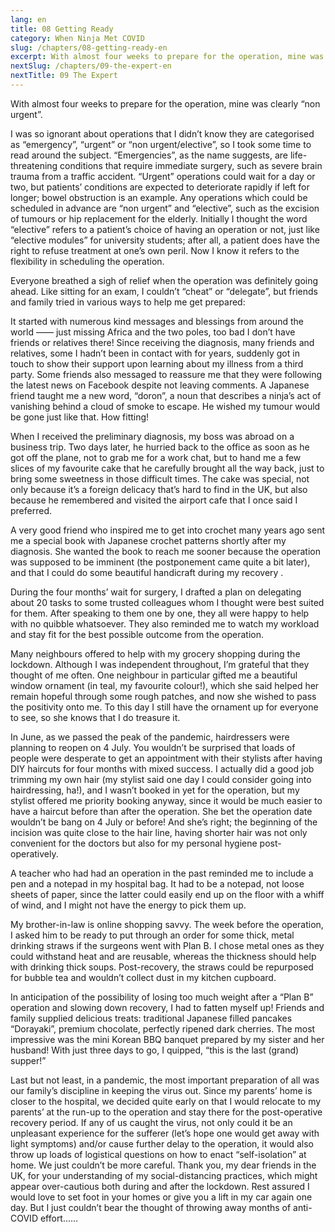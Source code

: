 ```yaml
---
lang: en
title: 08 Getting Ready
category: When Ninja Met COVID
slug: /chapters/08-getting-ready-en
excerpt: With almost four weeks to prepare for the operation, mine was clearly “non urgent”. I was so ignorant about operations that I didn’t know they are categorised as “emergency”, “urgent” or “non urgent/elective”, so I took some time to read around the subject.
nextSlug: /chapters/09-the-expert-en
nextTitle: 09 The Expert
---
```


With almost four weeks to prepare for the operation, mine was clearly “non urgent”.

I was so ignorant about operations that I didn’t know they are categorised as “emergency”, “urgent” or “non urgent/elective”, so I took some time to read around the subject. “Emergencies”, as the name suggests, are life-threatening conditions that require immediate surgery, such as severe brain trauma from a traffic accident. “Urgent” operations could wait for a day or two, but patients’ conditions are expected to deteriorate rapidly if left for longer; bowel obstruction is an example. Any operations which could be scheduled in advance are “non urgent” and “elective”, such as the excision of tumours or hip replacement for the elderly. Initially I thought the word “elective” refers to a patient’s choice of having an operation or not, just like “elective modules” for university students; after all, a patient does have the right to refuse treatment at one’s own peril. Now I know it refers to the flexibility in scheduling the operation.

Everyone breathed a sigh of relief when the operation was definitely going ahead. Like sitting for an exam, I couldn’t “cheat” or “delegate”, but friends and family tried in various ways to help me get prepared:
 
It started with numerous kind messages and blessings from around the world —— just missing Africa and the two poles, too bad I don’t have friends or relatives there! Since receiving the diagnosis, many friends and relatives, some I hadn’t been in contact with for years, suddenly got in touch to show their support upon learning about my illness from a third party. Some friends also messaged to reassure me that they were following the latest news on Facebook despite not leaving comments. A Japanese friend taught me a new word, “doron”, a noun that describes a ninja’s act of vanishing behind a cloud of smoke to escape. He wished my tumour would be gone just like that. How fitting!
 
When I received the preliminary diagnosis, my boss was abroad on a business trip. Two days later, he hurried back to the office as soon as he got off the plane, not to grab me for a work chat, but to hand me a few slices of my favourite cake that he carefully brought all the way back, just to bring some sweetness in those difficult times. The cake was special, not only because it’s a foreign delicacy that’s hard to find in the UK, but also because he remembered and visited the airport cafe that I once said I preferred.
 
A very good friend who inspired me to get into crochet many years ago sent me a special book with Japanese crochet patterns shortly after my diagnosis. She wanted the book to reach me sooner because the operation was supposed to be imminent (the postponement came quite a bit later), and that I could do some beautiful handicraft during my recovery . 
 
During the four months’ wait for surgery, I drafted a plan on delegating about 20 tasks to some trusted colleagues whom I thought were best suited for them. After speaking to them one by one, they all were happy to help with no quibble whatsoever. They also reminded me to watch my workload and stay fit for the best possible outcome from the operation.
 
Many neighbours offered to help with my grocery shopping during the lockdown. Although I was independent throughout, I’m grateful that they thought of me often. One neighbour in particular gifted me a beautiful window ornament (in teal, my favourite colour!), which she said helped her remain hopeful through some rough patches, and now she wished to pass the positivity onto me. To this day I still have the ornament up for everyone to see, so she knows that I do treasure it.
 
In June, as we passed the peak of the pandemic, hairdressers were planning to reopen on 4 July. You wouldn’t be surprised that loads of people were desperate to get an appointment with their stylists after having DIY haircuts for four months with mixed success. I actually did a good job trimming my own hair (my stylist said one day I could consider going into hairdressing, ha!), and I wasn’t booked in yet for the operation, but my stylist offered me priority booking anyway, since it would be much easier to have a haircut before than after the operation. She bet the operation date wouldn’t be bang on 4 July or before! And she’s right; the beginning of the incision was quite close to the hair line, having shorter hair was not only convenient for the doctors but also for my personal hygiene post-operatively. 
 
A teacher who had had an operation in the past reminded me to include a pen and a notepad in my hospital bag. It had to be a notepad, not loose sheets of paper, since the latter could easily end up on the floor with a whiff of wind, and I might not have the energy to pick them up.
 
My brother-in-law is online shopping savvy. The week before the operation, I asked him to be ready to put through an order for some thick, metal drinking straws if the surgeons went with Plan B. I chose metal ones as they could withstand heat and are reusable, whereas the thickness should help with drinking thick soups. Post-recovery, the straws could be repurposed for bubble tea and wouldn’t collect dust in my kitchen cupboard.
 
In anticipation of the possibility of losing too much weight after a “Plan B” operation and slowing down recovery, I had to fatten myself up! Friends and family supplied delicious treats: traditional Japanese filled pancakes “Dorayaki”, premium chocolate, perfectly ripened dark cherries. The most impressive was the mini Korean BBQ banquet prepared by my sister and her husband! With just three days to go, I quipped, “this is the last (grand) supper!”
 
Last but not least, in a pandemic, the most important preparation of all was our family’s discipline in keeping the virus out. Since my parents’ home is closer to the hospital, we decided quite early on that I would relocate to my parents’ at the run-up to the operation and stay there for the post-operative recovery period. If any of us caught the virus, not only could it be an unpleasant experience for the sufferer (let’s hope one would get away with light symptoms) and/or cause further delay to the operation, it would also throw up loads of logistical questions on how to enact “self-isolation” at home. We just couldn’t be more careful. Thank you, my dear friends in the UK, for your understanding of my social-distancing practices, which might appear over-cautious both during and after the lockdown. Rest assured I would love to set foot in your homes or give you a lift in my car again one day. But I just couldn’t bear the thought of throwing away months of anti-COVID effort......